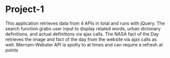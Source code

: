 # Project-1
This application retrieves data from 4 APIs in total and runs with jQuery.
The search function grabs user input to display related words, urban dictonary definitions, and actual definitions via ajax calls.
The NASA fact of the Day retrieves the image and fact of the day from the website via ajax calls as well.
Merriam-Webster API is spotty to at times and can require a refresh at points
